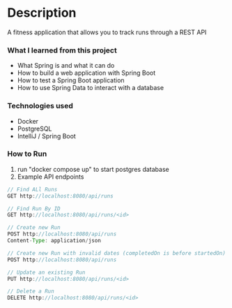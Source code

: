 # Description
A fitness application that allows you to track runs through a REST API

### What I learned from this project
- What Spring is and what it can do
- How to build a web application with Spring Boot
- How to test a Spring Boot application
- How to use Spring Data to interact with a database


### Technologies used
- Docker
- PostgreSQL
- IntelliJ / Spring Boot

### How to Run
1. run "docker compose up" to start postgres database
2. Example API endpoints

```java
// Find ALl Runs
GET http://localhost:8080/api/runs

// Find Run By ID
GET http://localhost:8080/api/runs/<id>

// Create new Run
POST http://localhost:8080/api/runs
Content-Type: application/json

// Create new Run with invalid dates (completedOn is before startedOn)
POST http://localhost:8080/api/runs

// Update an existing Run
PUT http://localhost:8080/api/runs/<id>

// Delete a Run
DELETE http://localhost:8080/api/runs/<id>
```
